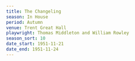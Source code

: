 ```yaml
---
title: The Changeling
season: In House
period: Autumn
venue: Trent Great Hall
playwright: Thomas Middleton and William Rowley
season_sort: 10
date_start: 1951-11-21
date_end: 1951-11-24
---
```

